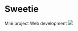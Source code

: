 # Sweetie
Mini project Web development
![](https://komarev.com/ghpvc/?username=Taksaporn6101062630376)
